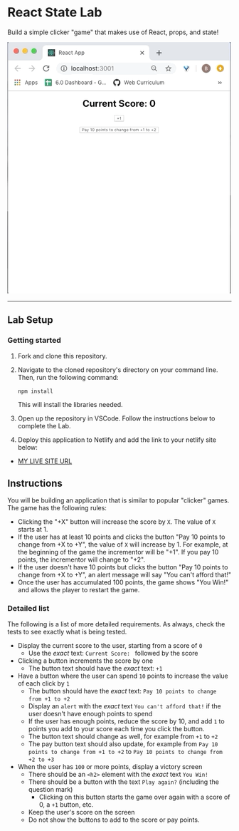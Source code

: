 # React State Lab

Build a simple clicker "game" that makes use of React, props, and state!

![Example of the clicker game.](./assets/clicker-game.gif)

---

## Lab Setup

### Getting started

1. Fork and clone this repository.

1. Navigate to the cloned repository's directory on your command line. Then, run the following command:

   ```
   npm install
   ```

   This will install the libraries needed.

1. Open up the repository in VSCode. Follow the instructions below to complete the Lab.

1. Deploy this application to Netlify and add the link to your netlify site below:

- [MY LIVE SITE URL](https://darling-shortbread-7a44e1.netlify.app)

## Instructions

You will be building an application that is similar to popular "clicker" games. The game has the following rules:

- Clicking the "+X" button will increase the score by `X`. The value of `X` starts at 1.
- If the user has at least 10 points and clicks the button "Pay 10 points to change from +X to +Y", the value of `X` will increase by 1. For example, at the beginning of the game the incrementor will be "+1". If you pay 10 points, the incrementor will change to "+2".
- If the user doesn't have 10 points but clicks the button "Pay 10 points to change from +X to +Y", an alert message will say "You can't afford that!"
- Once the user has accumulated 100 points, the game shows "You Win!" and allows the player to restart the game.

### Detailed list

The following is a list of more detailed requirements. As always, check the tests to see exactly what is being tested.

- Display the current score to the user, starting from a score of `0`
  - Use the _exact_ text: `Current Score: ` followed by the score
- Clicking a button increments the score by one
  - The button text should have the _exact_ text: `+1`
- Have a button where the user can spend `10` points to increase the value of each click by `1`
  - The button should have the _exact_ text: `Pay 10 points to change from +1 to +2`
  - Display an `alert` with the _exact_ text `You can't afford that!` if the user doesn't have enough points to spend
  - If the user has enough points, reduce the score by 10, and add `1` to points you add to your score each time you click the button.
  - The button text should change as well, for example from `+1` to `+2`
  - The pay button text should also update, for example from `Pay 10 points to change from +1 to +2` to `Pay 10 points to change from +2 to +3`
- When the user has `100` or more points, display a victory screen
  - There should be an `<h2>` element with the _exact_ text `You Win!`
  - There should be a button with the text `Play again?` (including the question mark)
    - Clicking on this button starts the game over again with a score of 0, a `+1` button, etc.
  - Keep the user's score on the screen
  - Do not show the buttons to add to the score or pay points.
